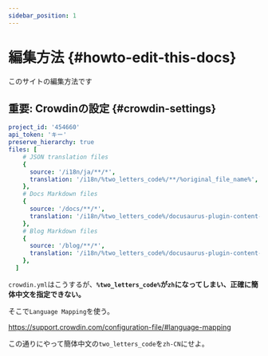 ```yaml
---
sidebar_position: 1
---
```


# 編集方法 {#howto-edit-this-docs}

このサイトの編集方法です

## 重要: Crowdinの設定 {#crowdin-settings}

```crowdin.yml
project_id: '454660'
api_token: 'キー'
preserve_hierarchy: true
files: [
    # JSON translation files
    {
      source: '/i18n/ja/**/*',
      translation: '/i18n/%two_letters_code%/**/%original_file_name%',
    },
    # Docs Markdown files
    {
      source: '/docs/**/*',
      translation: '/i18n/%two_letters_code%/docusaurus-plugin-content-docs/current/**/%original_file_name%',
    },
    # Blog Markdown files
    {
      source: '/blog/**/*',
      translation: '/i18n/%two_letters_code%/docusaurus-plugin-content-blog/**/%original_file_name%',
    },
  ]
```

`crowdin.yml`はこうするが、**`%two_letters_code%`が`zh`になってしまい、正確に簡体中文を指定できない。**

そこで`Language Mapping`を使う。

https://support.crowdin.com/configuration-file/#language-mapping

この通りにやって簡体中文の`two_letters_code`を`zh-CN`にせよ。
